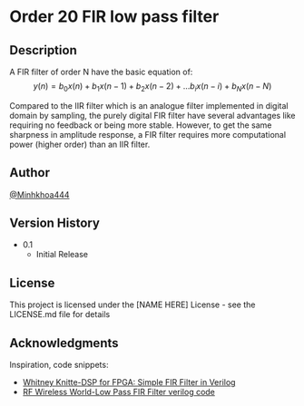 # Order 20 FIR low pass filter

## Description
A FIR filter of order N have the basic equation of:
$$y(n) = b_0x(n) + b_1x(n-1) + b_2x(n-2) + ... b_ix(n-i) + b_Nx(n-N)$$

Compared to the IIR filter which is an analogue filter implemented in digital domain by sampling, the purely digital FIR filter have several advantages like requiring no feedback or being more stable. However, to get the same sharpness in amplitude response, a FIR filter requires more computational power (higher order) than an IIR filter.

## Author
[@Minhkhoa444](https://github.com/Minhkhoa444)

## Version History
* 0.1
    * Initial Release

## License

This project is licensed under the [NAME HERE] License - see the LICENSE.md file for details

## Acknowledgments

Inspiration, code snippets:
* [Whitney Knitte-DSP for FPGA: Simple FIR Filter in Verilog](https://www.hackster.io/whitney-knitter/dsp-for-fpga-simple-fir-filter-in-verilog-91208d)
* [RF Wireless World-Low Pass FIR Filter verilog code](https://www.rfwireless-world.com/source-code/VERILOG/Low-pass-FIR-filter-verilog-code.html)
